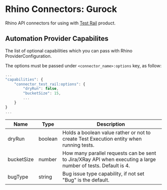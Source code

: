 # Rhino Connectors: Gurock
Rhino API connectors for using with [Test Rail](https://www.gurock.com/testrail/) product.

## Automation Provider Capabilites
The list of optional capabilities which you can pass with Rhino ProviderConfiguration.  

The options must be passed under `<connector_name>:options` key, as follow:

```js
...
"capabilities": {
	"connector_test_rail:options": {
		"dryRun": false,
		"bucketSize": 15,
		...
	}
}
...
```

|Name              |Type   |Description                                                                                                   |
|------------------|-------|--------------------------------------------------------------------------------------------------------------|
|dryRun            |boolean|Holds a boolean value rather or not to create Test Execution entity when running tests.                       |
|bucketSize        |number |How many parallel requests can be sent to Jira/XRay API when executing a large number of tests. Default is 4. |
|bugType           |string |Bug issue type capability, if not set "Bug" is the default.                                                   |
